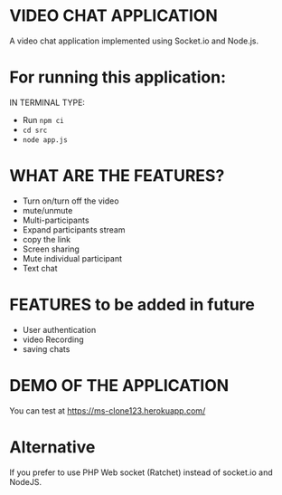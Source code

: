 # VIDEO CHAT APPLICATION
A video chat application implemented using Socket.io and Node.js.


# For running this application:
IN TERMINAL TYPE:
- Run `npm ci`
- `cd src`
- `node app.js`


# WHAT ARE THE FEATURES?
- Turn on/turn off the video
- mute/unmute
- Multi-participants
- Expand participants stream
- copy the link 
- Screen sharing
- Mute individual participant
- Text chat

# FEATURES to be added in future
- User authentication
- video Recording
- saving chats



 
# DEMO OF THE APPLICATION
You can test at https://ms-clone123.herokuapp.com/


#


# Alternative
If you prefer to use PHP Web socket (Ratchet) instead of socket.io and NodeJS.
